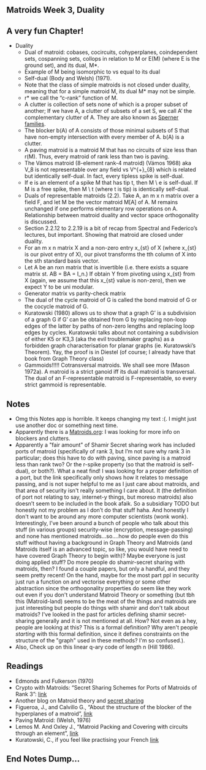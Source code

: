 ## Matroids Week 3, Duality

## A very fun Chapter!
- Duality
  - Dual of matroid: cobases, cocircuits, cohyperplanes, coindependent sets, cospanning sets, collops in relation to M or E(M) (where E is the ground set), and its dual, M*.
  - Example of M being isomorphic to vs equal to its dual
  - Self-dual (Body and Welsh) (1971). 
  - Note that the class of simple matroids is not closed under duality, meaning that for a simple matroid M, its dual M* may not be simple. 
  - r* we call the “c-rank” function of M. 
  - A clutter is collection of sets none of which is a proper subset of another; If we have A, a clutter of subsets of a set S, we call A’ the complementary clutter of A. They are also known as [Sperner families](http://matroidunion.org/?p=1445).
  - The blocker b(A) of A consists of those minimal subsets of S that have non-empty intersection with every member of A. b(A) is a clutter.
  - A paving matroid is a matroid M that has no circuits of size less than r(M). Thus, every matroid of rank less than two is paving.
  - The Vámos matroid (8-element rank-4 matroid) (Vámos 1968) aka V_8 is not representable over any field vs V^{+}_{8} which is related but identically self-dual. In fact, every tipless spike is self-dual.
  - If e is an element of a spike M that has tip t, then M \ e is self-dual. If M is a free spike, then M \ t (where t is tip) is identically self-dual.
  - Duals of representable matroids (2.2). Take A, an m x n matrix over a field F, and let M be the vector matroid M[A] of A. M remains unchanged if one performs elementary row operations on A. Relationship between matroid duality and vector space orthogonality is discussed.
  - Section 2.2.12 to 2.2.19 is a bit of recap from Spectral and Federico’s lectures, but important. Showing that matroid are closed under duality.
  - For an m x n matrix X and a non-zero entry x_{st} of X (where x_{st} is our pivot entry of X), our pivot transforms the tth column of X into the sth standard basis vector. 
  - Let A be an nxn matrix that is invertible (i.e. there exists a square matrix st. AB = BA = I_n.) If obtain Y from pivoting using x_{st} from X (again, we assume that this x_{st} value is non-zero), then we expect Y to be uni modular.
  - Generator matrix vs parity-check matrix
  - The dual of the cycle matroid of G is called the bond matroid of G or the cocycle matroid of G.
  - Kuratowski (1980) allows us to show that a graph G’ is a subdivision of a graph G if G’ can be obtained from G by replacing non-loop edges of the latter by paths of non-zero lengths and replacing loop edges by cycles. Kuratowski talks about not containing a subdivision of either K5 or K3,3 (aka the evil troublemaker graphs) as a forbidden graph characterisation for planar graphs (ie. Kuratowski’s Theorem). Yay, the proof is in Diestel (of course; I already have that book from Graph Theory class)
  - Gammoids!!!!! Cotransversal matroids. We shall see more (Mason 1972a). A matroid is a strict ganoid iff its dual matroid is transversal. The dual of an F-representable matroid is F-representable, so every strict gammoid is representable.

## Notes
- Omg this Notes app is horrible. It keeps changing my text :(. I might just use another doc or something next time.
- Apparently there is a [Matroids.org](http://matroidunion.org/?p=1445): I was looking for more info on blockers and clutters.
- Apparently a "fair amount" of Shamir Secret sharing work has included ports of matroid (specifically of rank 3, but I’m not sure why rank 3 in particular;
does this have to do with paving, since paving is a matroid less than rank two? Or the r-spike property (so that the matroid is self-dual), or both?).
What a neat find! I was looking for a proper definition of a port, but the link specifically only shows how it relates to message passing,
and is not super helpful to me as I just care about matroids, and that area of security isn't really something I care about. 
It (the definition of port not relating to say, internet-y things, but moreso matroids) also doesn’t seem to be included in the book afaik. 
So a subsidiary TODO but honestly not my problem as I don’t do that stuff haha. And honestly I don't want to be around any more computer scientists
(wonk wonk).
Interestingly, I’ve been around a bunch of people who talk about this stuff (in various groups) security-wise (encryption, message-passing)
and none has mentioned matroids…so….how do people even do this stuff without having a background in Graph Theory and Matroids (and Matroids itself
is an advanced topic, so like, you would have need to have covered Graph Theory to begin with)?
Maybe everyone is just doing applied stuff? Do more people do shamir-secret sharing with matroids, then? I found a couple papers, but only a 
handful, and they seem pretty recent!
On the hand, maybe for the most part ppl in security just run a function on and vectorise everything or some other abstraction since the 
orthogonality properties do seem like they work out even if you don't understand Matroid Theory or something (but tbh this (Matroid-land) seems 
to be the meat of the things and matroids are just interesting but people do things with shamir and don't talk about matroids? I've looked
in the past for articles defining shamir secret-sharing generally and it is not mentioned at all. How? Not even as a hey, people are looking
at this? This is a formal definition? Why aren't people *starting* with this formal definition, since it defines constraints on the
structure of the "graph" used in these methods? I'm so confused.).
- Also, Check up on this linear q-ary code of length n (Hill 1986).

## Readings
- Edmonds and Fulkerson (1970)
- Crypto with Matroids: “Secret Sharing Schemes for Ports of Matroids of Rank 3”: [link](https://eprint.iacr.org/2020/008.pdf)
- Another blog on Matroid theory and [secret sharing](https://www.ttiangong.com/home/notes/matroid-theory-and-secret-sharing)
- Figueroa, J., and Calvillo G., “About the structure of the blocker of the hyperplanes of a matroid”, [link](https://ajc.maths.uq.edu.au/pdf/73/ajc_v73_p025.pdf)
- Paving Matroid: (Welsh, 1976)
- Lemos M. And Oxley J., “Matroid Packing and Covering with circuits through an element”, [link](https://www.math.lsu.edu/~oxley/mljocp.pdf)
- Kuratowski, C., if you feel like practising your French [link](https://ncatlab.org/nlab/show/Kazimierz+Kuratowski)

## End Notes Dump...


